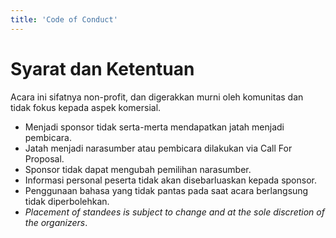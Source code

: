 ```yaml
---
title: 'Code of Conduct'
---
```


# Syarat dan Ketentuan

Acara ini sifatnya non-profit, dan digerakkan murni oleh komunitas dan tidak fokus kepada aspek komersial.
* Menjadi sponsor tidak serta-merta mendapatkan jatah menjadi pembicara.
* Jatah menjadi narasumber atau pembicara dilakukan via Call For Proposal.
* Sponsor tidak dapat mengubah pemilihan narasumber.
* Informasi personal peserta tidak akan disebarluaskan kepada sponsor.
* Penggunaan bahasa yang tidak pantas pada saat acara berlangsung tidak diperbolehkan.
* _Placement of standees is subject to change and at the sole discretion of the organizers_.

